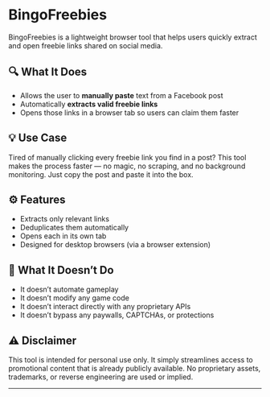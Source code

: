 # BingoFreebies

BingoFreebies is a lightweight browser tool that helps users quickly extract and open freebie links shared on social media.

## 🔍 What It Does

- Allows the user to **manually paste** text from a Facebook post
- Automatically **extracts valid freebie links**
- Opens those links in a browser tab so users can claim them faster

## 💡 Use Case

Tired of manually clicking every freebie link you find in a post? This tool makes the process faster — no magic, no scraping, and no background monitoring. Just copy the post and paste it into the box.

## ⚙️ Features

- Extracts only relevant links
- Deduplicates them automatically
- Opens each in its own tab
- Designed for desktop browsers (via a browser extension)

## 🚫 What It Doesn’t Do

- It doesn’t automate gameplay
- It doesn’t modify any game code
- It doesn’t interact directly with any proprietary APIs
- It doesn’t bypass any paywalls, CAPTCHAs, or protections

## ⚠️ Disclaimer

This tool is intended for personal use only. It simply streamlines access to promotional content that is already publicly available. No proprietary assets, trademarks, or reverse engineering are used or implied.

---

